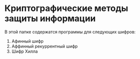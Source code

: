 # Криптографические методы защиты информации
В этой папке содержатся программы для следующих шифров:
1. Афинный шифр
2. Аффинный рекуррентный шифр
3. Шифр Хилла
